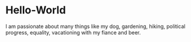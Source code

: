 # Hello-World
I am passionate about many things like my dog, gardening, hiking, political progress, equality, vacationing with my fiance and beer.
